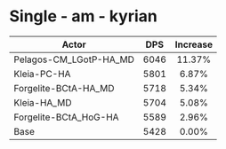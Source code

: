 # Single - am - kyrian
| Actor | DPS | Increase |
|---|:---:|:---:|
|Pelagos-CM_LGotP-HA_MD|6046|11.37%|
|Kleia-PC-HA|5801|6.87%|
|Forgelite-BCtA-HA_MD|5718|5.34%|
|Kleia-HA_MD|5704|5.08%|
|Forgelite-BCtA_HoG-HA|5589|2.96%|
|Base|5428|0.00%|
